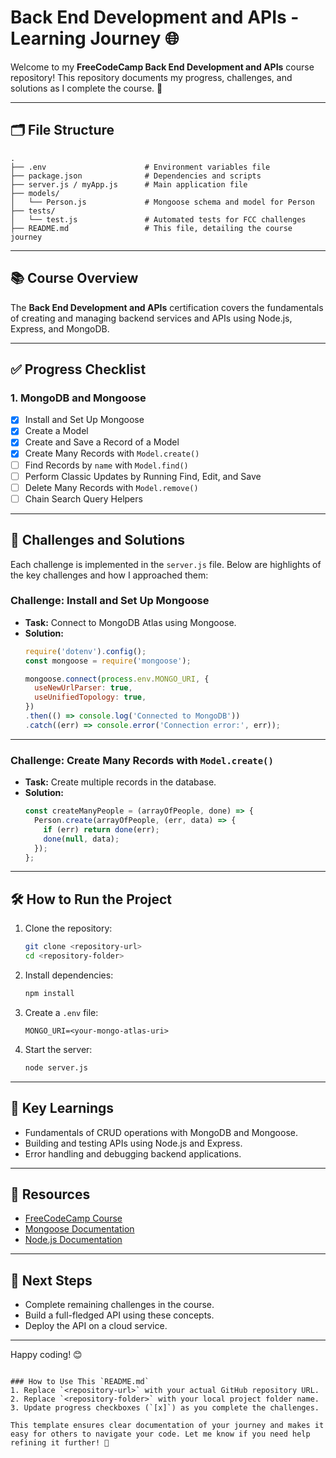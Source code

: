 # Back End Development and APIs - Learning Journey 🌐

Welcome to my **FreeCodeCamp Back End Development and APIs** course repository! This repository documents my progress, challenges, and solutions as I complete the course. 🚀

---

## 🗂️ File Structure

```plaintext
.
├── .env                      # Environment variables file
├── package.json              # Dependencies and scripts
├── server.js / myApp.js      # Main application file
├── models/
│   └── Person.js             # Mongoose schema and model for Person
├── tests/
│   └── test.js               # Automated tests for FCC challenges
├── README.md                 # This file, detailing the course journey
```

---

## 📚 Course Overview

The **Back End Development and APIs** certification covers the fundamentals of creating and managing backend services and APIs using Node.js, Express, and MongoDB.

---

## ✅ Progress Checklist

### **1. MongoDB and Mongoose**
- [x] Install and Set Up Mongoose
- [x] Create a Model
- [x] Create and Save a Record of a Model
- [x] Create Many Records with `Model.create()`
- [ ] Find Records by `name` with `Model.find()`
- [ ] Perform Classic Updates by Running Find, Edit, and Save
- [ ] Delete Many Records with `Model.remove()`
- [ ] Chain Search Query Helpers

---

## 🚀 Challenges and Solutions

Each challenge is implemented in the `server.js` file. Below are highlights of the key challenges and how I approached them:

### **Challenge: Install and Set Up Mongoose**
- **Task:** Connect to MongoDB Atlas using Mongoose.
- **Solution:**
  ```javascript
  require('dotenv').config();
  const mongoose = require('mongoose');

  mongoose.connect(process.env.MONGO_URI, {
    useNewUrlParser: true,
    useUnifiedTopology: true,
  })
  .then(() => console.log('Connected to MongoDB'))
  .catch((err) => console.error('Connection error:', err));
  ```

---

### **Challenge: Create Many Records with `Model.create()`**
- **Task:** Create multiple records in the database.
- **Solution:**
  ```javascript
  const createManyPeople = (arrayOfPeople, done) => {
    Person.create(arrayOfPeople, (err, data) => {
      if (err) return done(err);
      done(null, data);
    });
  };
  ```

---

## 🛠️ How to Run the Project

1. Clone the repository:
   ```bash
   git clone <repository-url>
   cd <repository-folder>
   ```

2. Install dependencies:
   ```bash
   npm install
   ```

3. Create a `.env` file:
   ```plaintext
   MONGO_URI=<your-mongo-atlas-uri>
   ```

4. Start the server:
   ```bash
   node server.js
   ```

---

## 🌟 Key Learnings
- Fundamentals of CRUD operations with MongoDB and Mongoose.
- Building and testing APIs using Node.js and Express.
- Error handling and debugging backend applications.

---

## 🔗 Resources
- [FreeCodeCamp Course](https://www.freecodecamp.org/learn/back-end-development-and-apis)
- [Mongoose Documentation](https://mongoosejs.com/docs/guide.html)
- [Node.js Documentation](https://nodejs.org/en/docs/)

---

## 🎯 Next Steps
- Complete remaining challenges in the course.
- Build a full-fledged API using these concepts.
- Deploy the API on a cloud service.

---

Happy coding! 😊
```

### How to Use This `README.md`
1. Replace `<repository-url>` with your actual GitHub repository URL.
2. Replace `<repository-folder>` with your local project folder name.
3. Update progress checkboxes (`[x]`) as you complete the challenges.

This template ensures clear documentation of your journey and makes it easy for others to navigate your code. Let me know if you need help refining it further! 🚀
